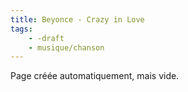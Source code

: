 ```yaml
---
title: Beyonce - Crazy in Love
tags:
    - -draft
    - musique/chanson
---
```


Page créée automatiquement, mais vide.
